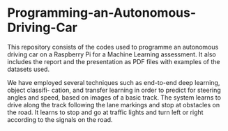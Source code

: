 # Programming-an-Autonomous-Driving-Car

This repository consists of the codes used to programme an autonomous driving car on a Raspberry Pi for a Machine Learning assessment. It also includes the report and the presentation as PDF files with examples of the datasets used.


We have employed several techniques such as end-to-end deep learning, object classifi- cation, and transfer learning in order to predict for steering angles and speed, based on images of a basic track. The system learns to drive along the track following the lane markings and stop at obstacles on the road. It learns to stop and go at traffic lights and turn left or right according to the signals on the road.

